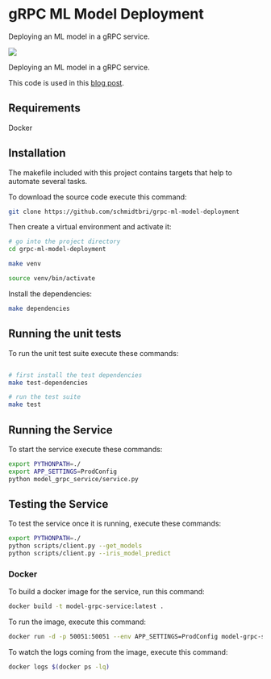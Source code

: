 # gRPC ML Model Deployment
Deploying an ML model in a gRPC service.

![](https://github.com/schmidtbri/grpc-ml-model-deployment/workflows/Build/badge.svg)

Deploying an ML model in a gRPC service.

This code is used in this [blog post]().

## Requirements
Docker

## Installation 
The makefile included with this project contains targets that help to automate several tasks.

To download the source code execute this command:

```bash
git clone https://github.com/schmidtbri/grpc-ml-model-deployment
```

Then create a virtual environment and activate it:

```bash
# go into the project directory
cd grpc-ml-model-deployment

make venv

source venv/bin/activate
```

Install the dependencies:

```bash
make dependencies
```

## Running the unit tests
To run the unit test suite execute these commands:
```bash

# first install the test dependencies
make test-dependencies

# run the test suite
make test
```

## Running the Service
To start the service execute these commands:
```bash
export PYTHONPATH=./
export APP_SETTINGS=ProdConfig 
python model_grpc_service/service.py
```

## Testing the Service
To test the service once it is running, execute these commands:
```bash
export PYTHONPATH=./
python scripts/client.py --get_models
python scripts/client.py --iris_model_predict
```

### Docker
To build a docker image for the service, run this command:
```bash
docker build -t model-grpc-service:latest .
```

To run the image, execute this command:
```bash
docker run -d -p 50051:50051 --env APP_SETTINGS=ProdConfig model-grpc-service
```

To watch the logs coming from the image, execute this command:
```bash
docker logs $(docker ps -lq)
```